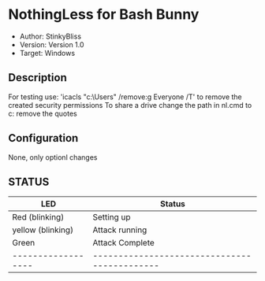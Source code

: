 # NothingLess for Bash Bunny

* Author: StinkyBliss
* Version: Version 1.0
* Target: Windows

## Description

For testing use: 'icacls "c:\Users" /remove:g Everyone /T' to remove the created security permissions
To share a drive change the path in nl.cmd to c: remove the quotes

## Configuration

None, only optionl changes 

## STATUS

| LED                | Status                                       |
| ------------------ | -------------------------------------------- |
| Red (blinking)     | Setting up                                   |
| yellow (blinking)  | Attack running                               |
| Green              | Attack Complete                              |
| ------------------ | -------------------------------------------- |
